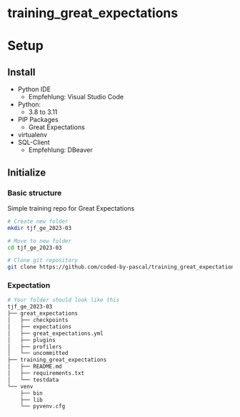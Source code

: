 # training_great_expectations


# Setup

## Install

*  Python IDE
    - Empfehlung: Visual Studio Code 
* Python: 
    - 3.8 to 3.11
* PIP Packages
    - Great Expectations
* virtualenv
* SQL-Client 
    - Empfehlung: DBeaver 

 

## Initialize
### Basic structure
Simple training repo for Great Expectations
```bash
# Create new folder
mkdir tjf_ge_2023-03

# Move to new folder
cd tjf_ge_2023-03

# Clone git repository
git clone https://github.com/coded-by-pascal/training_great_expectations.git
```

### Expectation
```bash
# Your folder should look like this
tjf_ge_2023-03
├── great_expectations
│   ├── checkpoints
│   ├── expectations
│   ├── great_expectations.yml
│   ├── plugins
│   ├── profilers
│   └── uncommitted
├── training_great_expectations
│   ├── README.md
│   ├── requirements.txt
│   └── testdata
└── venv
    ├── bin
    ├── lib
    └── pyvenv.cfg
```